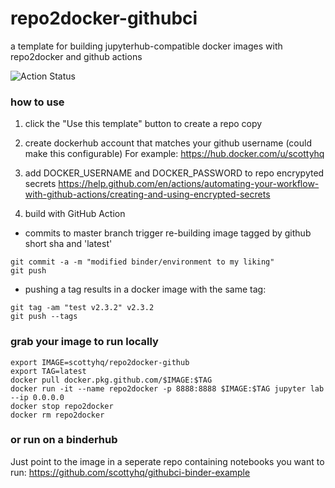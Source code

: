 # repo2docker-githubci
a template for building jupyterhub-compatible docker images with repo2docker and github actions

![Action Status](https://github.com/scottyhq/repo2docker-githubci/workflows/Repo2Docker/badge.svg)

### how to use

1) click the "Use this template" button to create a repo copy

1) create dockerhub account that matches your github username
(could make this configurable)
For example: https://hub.docker.com/u/scottyhq

1) add DOCKER_USERNAME and DOCKER_PASSWORD to repo encrypyted secrets
https://help.github.com/en/actions/automating-your-workflow-with-github-actions/creating-and-using-encrypted-secrets

1) build with GitHub Action
* commits to master branch trigger re-building image tagged by github short sha and 'latest'
```
git commit -a -m "modified binder/environment to my liking"
git push
```
* pushing a tag results in a docker image with the same tag:
```
git tag -am "test v2.3.2" v2.3.2
git push --tags
```

### grab your image to run locally
```
export IMAGE=scottyhq/repo2docker-github
export TAG=latest
docker pull docker.pkg.github.com/$IMAGE:$TAG
docker run -it --name repo2docker -p 8888:8888 $IMAGE:$TAG jupyter lab --ip 0.0.0.0
docker stop repo2docker
docker rm repo2docker
```

### or run on a binderhub
Just point to the image in a seperate repo containing notebooks you want to run:
https://github.com/scottyhq/githubci-binder-example

